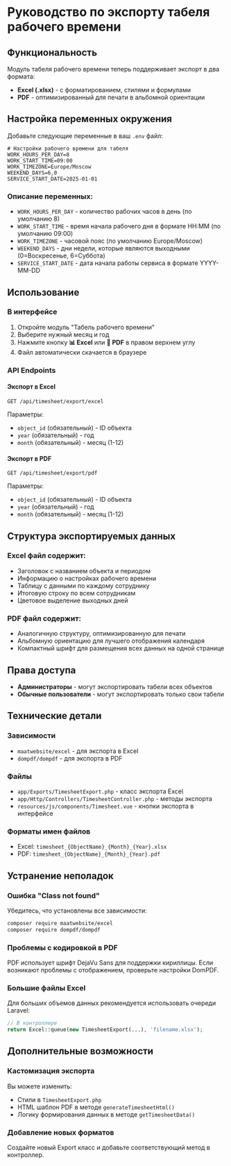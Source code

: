 # Руководство по экспорту табеля рабочего времени

## Функциональность

Модуль табеля рабочего времени теперь поддерживает экспорт в два формата:
- **Excel (.xlsx)** - с форматированием, стилями и формулами
- **PDF** - оптимизированный для печати в альбомной ориентации

## Настройка переменных окружения

Добавьте следующие переменные в ваш `.env` файл:

```env
# Настройки рабочего времени для табеля
WORK_HOURS_PER_DAY=8
WORK_START_TIME=09:00
WORK_TIMEZONE=Europe/Moscow
WEEKEND_DAYS=6,0
SERVICE_START_DATE=2025-01-01
```

### Описание переменных:

- `WORK_HOURS_PER_DAY` - количество рабочих часов в день (по умолчанию 8)
- `WORK_START_TIME` - время начала рабочего дня в формате HH:MM (по умолчанию 09:00)
- `WORK_TIMEZONE` - часовой пояс (по умолчанию Europe/Moscow)
- `WEEKEND_DAYS` - дни недели, которые являются выходными (0=Воскресенье, 6=Суббота)
- `SERVICE_START_DATE` - дата начала работы сервиса в формате YYYY-MM-DD

## Использование

### В интерфейсе

1. Откройте модуль "Табель рабочего времени"
2. Выберите нужный месяц и год
3. Нажмите кнопку **📊 Excel** или **📄 PDF** в правом верхнем углу
4. Файл автоматически скачается в браузере

### API Endpoints

#### Экспорт в Excel
```
GET /api/timesheet/export/excel
```

Параметры:
- `object_id` (обязательный) - ID объекта
- `year` (обязательный) - год
- `month` (обязательный) - месяц (1-12)

#### Экспорт в PDF
```
GET /api/timesheet/export/pdf
```

Параметры:
- `object_id` (обязательный) - ID объекта
- `year` (обязательный) - год
- `month` (обязательный) - месяц (1-12)

## Структура экспортируемых данных

### Excel файл содержит:
- Заголовок с названием объекта и периодом
- Информацию о настройках рабочего времени
- Таблицу с данными по каждому сотруднику
- Итоговую строку по всем сотрудникам
- Цветовое выделение выходных дней

### PDF файл содержит:
- Аналогичную структуру, оптимизированную для печати
- Альбомную ориентацию для лучшего отображения календаря
- Компактный шрифт для размещения всех данных на одной странице

## Права доступа

- **Администраторы** - могут экспортировать табели всех объектов
- **Обычные пользователи** - могут экспортировать только свои табели

## Технические детали

### Зависимости
- `maatwebsite/excel` - для экспорта в Excel
- `dompdf/dompdf` - для экспорта в PDF

### Файлы
- `app/Exports/TimesheetExport.php` - класс экспорта Excel
- `app/Http/Controllers/TimesheetController.php` - методы экспорта
- `resources/js/components/Timesheet.vue` - кнопки экспорта в интерфейсе

### Форматы имен файлов
- Excel: `timesheet_{ObjectName}_{Month}_{Year}.xlsx`
- PDF: `timesheet_{ObjectName}_{Month}_{Year}.pdf`

## Устранение неполадок

### Ошибка "Class not found"
Убедитесь, что установлены все зависимости:
```bash
composer require maatwebsite/excel
composer require dompdf/dompdf
```

### Проблемы с кодировкой в PDF
PDF использует шрифт DejaVu Sans для поддержки кириллицы. Если возникают проблемы с отображением, проверьте настройки DomPDF.

### Большие файлы Excel
Для больших объемов данных рекомендуется использовать очереди Laravel:
```php
// В контроллере
return Excel::queue(new TimesheetExport(...), 'filename.xlsx');
```

## Дополнительные возможности

### Кастомизация экспорта
Вы можете изменить:
- Стили в `TimesheetExport.php`
- HTML шаблон PDF в методе `generateTimesheetHtml()`
- Логику формирования данных в методе `getTimesheetData()`

### Добавление новых форматов
Создайте новый Export класс и добавьте соответствующий метод в контроллер. 